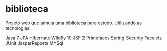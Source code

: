 # biblioteca

Projeto web que simula uma biblioteca para estudo.
Utilizando as tecnologias:

Java 7
JPA
Hibernate
WIldfly 10
JSF 2
Primefaces
Spring Security
Facelets
JUnit
JasperReports
MYSql
